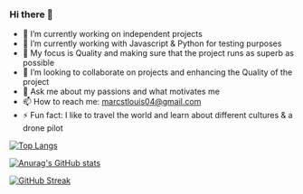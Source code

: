 ### Hi there 👋


- 🔭 I’m currently working on independent projects
- 🌱 I’m currently working with Javascript & Python for testing purposes 
- 👯 My focus is Quality and making sure that the project runs as superb as possible 
- 🤔 I’m looking to collaborate on projects and enhancing the Quality of the project 
- 💬 Ask me about my passions and what motivates me
- 📫 How to reach me: marcstlouis04@gmail.com
- ⚡ Fun fact: I like to travel the world and learn about different cultures & a drone pilot 

[![Top Langs](https://github-readme-stats.vercel.app/api/top-langs/?username=Marcus0224&layout=compact&theme=dark)](https://github.com/anuraghazra/github-readme-stats)


[![Anurag's GitHub stats](https://github-readme-stats.vercel.app/api?username=Marcus0224&theme=dark)](https://github.com/anuraghazra/github-readme-stats)


[![GitHub Streak](https://streak-stats.demolab.com?user=Marcus0224&theme=dark)](https://git.io/streak-stats)

<!--
**Marcus0224/Marcus0224** is a ✨ _special_ ✨ repository because its `README.md` (this file) appears on your GitHub profile.

Here are some ideas to get you started:

- 🔭 I’m currently working on independent projects
- 🌱 I’m currently learning Javascript & Java
- 👯 I’m looking to collaborate on any challenging projects to enhance them 
- 🤔 I’m looking for help with expanding my tech stack
- 💬 Ask me about my passions and what motivates me
- 📫 How to reach me: marcstlouis04@gmail.com
- ⚡ Fun fact: I like to travel the world and leanr about different cultures & a drone pilot 
-->
